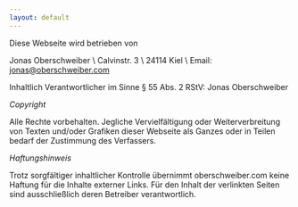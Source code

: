 ```yaml
---
layout: default
---
```


Diese Webseite wird betrieben von

Jonas Oberschweiber \\
Calvinstr. 3 \\
24114 Kiel \\
Email: jonas@oberschweiber.com

Inhaltlich Verantwortlicher im Sinne § 55 Abs. 2 RStV: Jonas Oberschweiber

*Copyright*

Alle Rechte vorbehalten. Jegliche Vervielfältigung oder Weiterverbreitung von Texten und/oder Grafiken dieser Webseite als Ganzes oder in Teilen bedarf der Zustimmung des Verfassers.

*Haftungshinweis*

Trotz sorgfältiger inhaltlicher Kontrolle übernimmt oberschweiber.com keine Haftung für die Inhalte externer Links. Für den Inhalt der verlinkten Seiten sind ausschließlich deren Betreiber verantwortlich.
